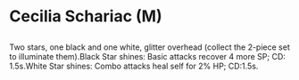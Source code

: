 # Cecilia Schariac (M)

## 

Two stars, one black and one white, glitter overhead (collect the 2-piece set to illuminate them).Black Star shines: Basic attacks recover 4 more SP; CD: 1.5s.White Star shines: Combo attacks heal self for 2% HP; CD:1.5s.